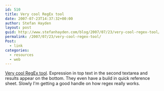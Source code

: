 ```yaml
---
id: 510
title: Very cool RegEx tool
date: 2007-07-23T14:37:32+00:00
author: Stefan Hayden
layout: post
guid: http://www.stefanhayden.com/blog/2007/07/23/very-cool-regex-tool/
permalink: /2007/07/23/very-cool-regex-tool/
Post:
  - link
categories:
  - resources
  - web
---
```

<a href="http://erik.eae.net/playground/regexp/regexp.html">Very cool RegEx tool</a>. Expression in top text in the second textarea and results appear on the bottom. They even have a build in quick reference sheet. Slowly I'm getting a good handle on how regex really works.